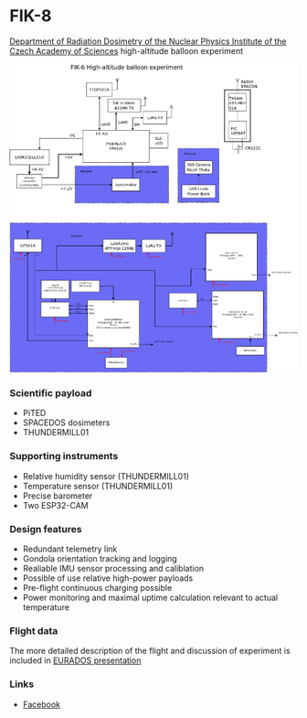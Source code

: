 # FIK-8
[Department of Radiation Dosimetry of the Nuclear Physics Institute of the Czech Academy of Sciences](http://www.ujf.cas.cz/en/departments/department-of-radiation-dosimetry/contact/) high-altitude balloon experiment



![Block diagram](doc/img/block_schematics.png)


### Scientific payload

  * PiTED
  * SPACEDOS dosimeters
  * THUNDERMILL01

### Supporting instruments

  * Relative humidity sensor (THUNDERMILL01)
  * Temperature sensor (THUNDERMILL01)
  * Precise barometer
  * Two ESP32-CAM

### Design features

  * Redundant telemetry link
  * Gondola orientation tracking and logging
  * Realiable IMU sensor processing and caliblation
  * Possible of use relative high-power payloads
  * Pre-flight continuous charging possible
  * Power monitoring and maximal uptime calculation relevant to actual temperature

### Flight data


 The more detailed description of the flight and discussion of experiment is included in [EURADOS presentation](doc/FIK-6_EURADOS_presentation.pdf)

### Links

  * [Facebook](https://www.facebook.com/balonfik/)
